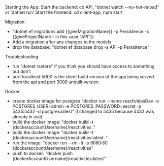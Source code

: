 Starting the App:
Start the backend: cd API, "dotnet watch --no-hot-reload" or 'dotnet run'
Start the frontend: cd client-app, npm start
 
 Migration:
- "dotnet ef migrations add {{giveMigrationName}} -p Persistence -s {{giveProjectName - in this case "API"}}
- Add a migration after any changes to the models
- drop the database: "dotnet ef database drop -s API -p Persistence"

Troubleshooting
- run "dotnet restore" if you think you should have access to something but don't
- port localhost:5000 is the client build version of the app being served from the api and port 3000 unbuilt version

Docker
- create docker image for postgres "docker run --name reactivitiesDev -e POSTGRES_USER=admin -e POSTGRES_PASSWORD=secret -p 5435:5432 -d postgres:latest" (I changed to 5435 because 5432 was already in use)
- build the docker image: "docker build -t {dockeraccountUsername}/reactivities ."
- build the docker image: "docker build -t {dockeraccountUsername}/reactivities:latest ."
- run the image: "docker run --rm -it -p 8080:80 {dockeraccountUsername}/reactivities"
- push to docker: "docker push {dockerAccountUsername}/reactivities:latest"
